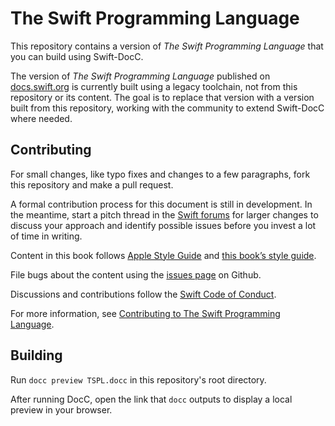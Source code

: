 # The Swift Programming Language

This repository contains a version of *The Swift Programming Language*
that you can build using Swift-DocC.

The version of *The Swift Programming Language* published on [docs.swift.org](https://docs.swift.org/swift-book/)
is currently built using a legacy toolchain,
not from this repository or its content.
The goal is to replace that version with a version built from this repository,
working with the community to extend Swift-DocC where needed.

## Contributing

For small changes,
like typo fixes and changes to a few paragraphs,
fork this repository and make a pull request.

A formal contribution process for this document is still in development.
In the meantime,
start a pitch thread in the [Swift forums][forum] for larger changes
to discuss your approach and identify possible issues
before you invest a lot of time in writing.

Content in this book follows [Apple Style Guide][asg]
and [this book’s style guide][tspl-style].

File bugs about the content using the [issues page][bugs] on Github.

Discussions and contributions follow the [Swift Code of Conduct][conduct].

For more information, see [Contributing to The Swift Programming Language][contributing].

[asg]: https://help.apple.com/applestyleguide/
[bugs]: https://github.com/apple/swift-book/issues
[conduct]: https://www.swift.org/code-of-conduct
[contributing]: /CONTRIBUTING.md
[forum]: https://forums.swift.org/c/swift-documentation/92
[tspl-style]: /Style.md

## Building

Run `docc preview TSPL.docc`
in this repository's root directory.

After running DocC, open the link that `docc` outputs
to display a local preview in your browser.
